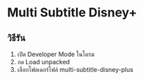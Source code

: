 # Multi Subtitle Disney+

## วิธีรัน

1. เปิด Developer Mode ในโครม
2. กด Load unpacked
3. เลือกโฟลเดอร์ไฟล์ multi-subtitle-disney-plus
